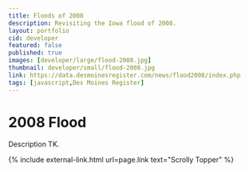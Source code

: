 ```yaml
---
title: Floods of 2008
description: Revisiting the Iowa flood of 2008.
layout: portfolio
cid: developer
featured: false
published: true
images: [developer/large/flood-2008.jpg]
thumbnail: developer/small/flood-2008.jpg
link: https://data.desmoinesregister.com/news/flood2008/index.php
tags: [javascript,Des Moines Register]
---
```

# 2008 Flood

Description TK.

{% include external-link.html url=page.link text="Scrolly Topper" %}
